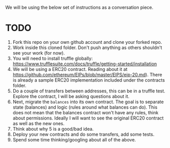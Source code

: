 
We will be using the below set of instructions as a conversation piece. 

# TODO

1. Fork this repo on your own github account and clone your forked repo.
2. Work inside this cloned folder. Don't push anything as others shouldn't see your work (for now).
3. You will need to install truffle globally: https://www.trufflesuite.com/docs/truffle/getting-started/installation
4. We will be using a ERC20 contract. Reading about it at https://github.com/ethereum/EIPs/blob/master/EIPS/eip-20.md). There is already a sample ERC20 implementation included under the contracts folder.
5. Do a couple of transfers between addresses, this can be in a truffle test. Explore the contract, I will be asking questions about it.
6. Next, migrate the `balances` into its own contract. The goal is to separate state (balances) and logic (rules around what balances can do). This does not mean that the balances contract won't have any rules, think about permissions. Ideally I will want to see the original ERC20 contract as well as the new ones.
7. Think about why 5 is a good/bad idea.
8. Deploy your new contracts and do some transfers, add some tests.
9. Spend some time thinking/googling about all of the above.
